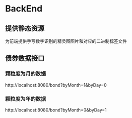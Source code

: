# BackEnd

## 提供静态资源

为前端提供手写数字识别的精灵图图片和对应的二进制标签文件

## 债券数据接口

### 颗粒度为月的数据

http://localhost:8080/bond?byMonth=1&byDay=0

### 颗粒度为年的数据

http://localhost:8080/bond?byMonth=0&byDay=1
